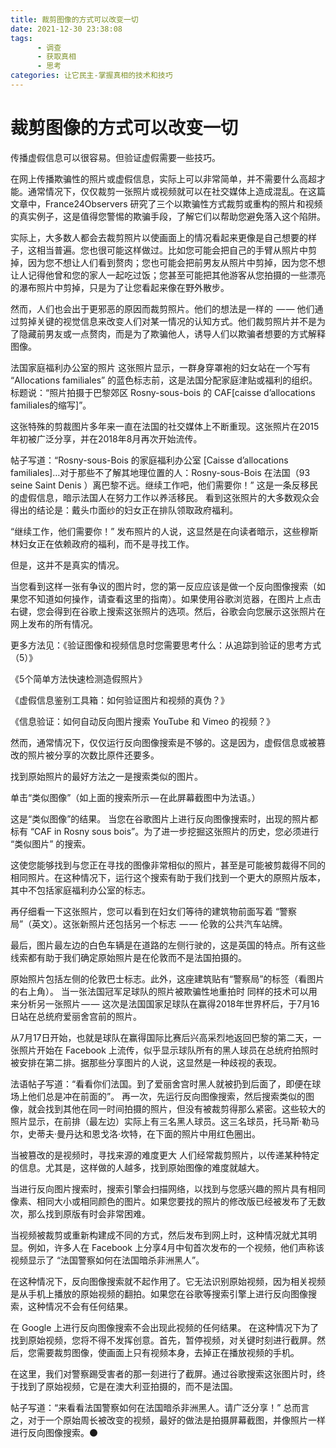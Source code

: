 ```yaml
---
title: 裁剪图像的方式可以改变一切
date: 2021-12-30 23:38:08
tags:
      - 调查
      - 获取真相
      - 思考
categories: 让它民主-掌握真相的技术和技巧
---
```

# 裁剪图像的方式可以改变一切 #
传播虚假信息可以很容易。但验证虚假需要一些技巧。



在网上传播欺骗性的照片或虚假信息，实际上可以非常简单，并不需要什么高超才能。通常情况下，仅仅裁剪一张照片或视频就可以在社交媒体上造成混乱。在这篇文章中，France24Observers 研究了三个以欺骗性方式裁剪或重构的照片和视频的真实例子，这是值得您警惕的欺骗手段，了解它们以帮助您避免落入这个陷阱。

实际上，大多数人都会去裁剪照片以使画面上的情况看起来更像是自己想要的样子，这相当普遍。您也很可能这样做过。比如您可能会把自己的手臂从照片中剪掉，因为您不想让人们看到赘肉；您也可能会把前男友从照片中剪掉，因为您不想让人记得他曾和您的家人一起吃过饭；您甚至可能把其他游客从您拍摄的一些漂亮的瀑布照片中剪掉，只是为了让您看起来像在野外散步。

然而，人们也会出于更邪恶的原因而裁剪照片。他们的想法是一样的  — — 他们通过剪掉关键的视觉信息来改变人们对某一情况的认知方式。他们裁剪照片并不是为了隐藏前男友或一点赘肉，而是为了欺骗他人，诱导人们以欺骗者想要的方式解释图像。

法国家庭福利办公室的照片
这张照片显示，一群身穿罩袍的妇女站在一个写有 “Allocations familiales” 的蓝色标志前，这是法国分配家庭津贴或福利的组织。标题说：“照片拍摄于巴黎郊区 Rosny-sous-bois 的 CAF[caisse d’allocations familiales的缩写]”。

这张特殊的剪裁图片多年来一直在法国的社交媒体上不断重现。这张照片在2015年初被广泛分享，并在2018年8月再次开始流传。


帖子写道：“Rosny-sous-Bois 的家庭福利办公室 [Caisse d’allocations familiales]…对于那些不了解其地理位置的人：Rosny-sous-Bois 在法国（93 seine Saint Denis ）离巴黎不远。继续工作吧，他们需要你！” 这是一条反移民的虚假信息，暗示法国人在努力工作以养活移民。
看到这张照片的大多数观众会得出的结论是：戴头巾面纱的妇女正在排队领取政府福利。

“继续工作，他们需要你！” 发布照片的人说，这显然是在向读者暗示，这些穆斯林妇女正在依赖政府的福利，而不是寻找工作。

但是，这并不是真实的情况。

当您看到这样一张有争议的图片时，您的第一反应应该是做一个反向图像搜索（如果您不知道如何操作，请查看这里的指南）。如果使用谷歌浏览器，在图片上点击右键，您会得到在谷歌上搜索这张照片的选项。然后，谷歌会向您展示这张照片在网上发布的所有情况。

更多方法见：《验证图像和视频信息时您需要思考什么：从追踪到验证的思考方式（5）》

《5个简单方法快速检测造假照片》

《虚假信息鉴别工具箱：如何验证图片和视频的真伪？》

《信息验证：如何自动反向图片搜索 YouTube 和 Vimeo 的视频？》

然而，通常情况下，仅仅运行反向图像搜索是不够的。这是因为，虚假信息或被篡改的照片被分享的次数比原件还要多。

找到原始照片的最好方法之一是搜索类似的图片。


单击“类似图像”（如上面的搜索所示 — 在此屏幕截图中为法语。）

这是“类似图像”的结果。
当您在谷歌图片上进行反向图像搜索时，出现的照片都标有 “CAF in Rosny sous bois”。为了进一步挖掘这张照片的历史，您必须进行 “类似图片” 的搜索。

这使您能够找到与您正在寻找的图像非常相似的照片，甚至是可能被剪裁得不同的相同照片。在这种情况下，运行这个搜索有助于我们找到一个更大的原照片版本，其中不包括家庭福利办公室的标志。

再仔细看一下这张照片，您可以看到在妇女们等待的建筑物前面写着 “警察局”（英文）。这张新照片还包括另一个标志  — — 伦敦的公共汽车站牌。

最后，图片最左边的白色车辆是在道路的左侧行驶的，这是英国的特点。所有这些线索都有助于我们确定原始照片是在伦敦而不是法国拍摄的。


原始照片包括左侧的伦敦巴士标志。此外，这座建筑贴有“警察局”的标签（看图片的右上角）。
当一张法国冠军足球队的照片被欺骗性地重拍时
同样的技术可以用来分析另一张照片 — — 这次是法国国家足球队在赢得2018年世界杯后，于7月16日站在总统府爱丽舍宫前的照片。

从7月17日开始，也就是球队在赢得国际比赛后兴高采烈地返回巴黎的第二天，一张照片开始在 Facebook 上流传，似乎显示球队所有的黑人球员在总统府拍照时被安排在第二排。据那些分享图片的人说，这显然是一种歧视的表现。


法语帖子写道：“看看你们法国。到了爱丽舍宫时黑人就被扔到后面了，即便在球场上他们总是冲在前面的”。
再一次，先运行反向图像搜索，然后搜索类似的图像，就会找到其他在同一时间拍摄的照片，但没有被裁剪得那么紧密。这些较大的照片显示，在前排（最左边）实际上有三名黑人球员。这三名球员，托马斯·勒马尔，史蒂夫·曼丹达和恩戈洛·坎特，在下面的照片中用红色圈出。


当被篡改的是视频时，寻找来源的难度更大
人们经常裁剪照片，以传递某种特定的信息。尤其是，这样做的人越多，找到原始图像的难度就越大。

当进行反向图片搜索时，搜索引擎会扫描网络，以找到与您感兴趣的照片具有相同像素、相同大小或相同颜色的图片。如果您要找的照片的修改版已经被发布了无数次，那么找到原版有时会非常困难。

当视频被裁剪或重新构建成不同的方式，然后发布到网上时，这种情况就尤其明显。例如，许多人在 Facebook 上分享4月中旬首次发布的一个视频，他们声称该视频显示了 “法国警察如何在法国暗杀非洲黑人”。

在这种情况下，反向图像搜索就不起作用了。它无法识别原始视频，因为相关视频是从手机上播放的原始视频的翻拍。如果您在谷歌等搜索引擎上进行反向图像搜索，这种情况不会有任何结果。



在 Google 上进行反向图像搜索不会出现此视频的任何结果。
在这种情况下为了找到原始视频，您将不得不发挥创意。首先，暂停视频，对关键时刻进行截屏。然后，您需要裁剪图像，使画面上只有视频本身，去掉正在播放视频的手机。

在这里，我们对警察踢受害者的那一刻进行了截屏。通过谷歌搜索这张图片时，终于找到了原始视频，它是在澳大利亚拍摄的，而不是法国。


帖子写道：“来看看法国警察如何在法国暗杀非洲黑人。请广泛分享！”
总而言之，对于一个原始周长被改变的视频，最好的做法是拍摄屏幕截图，并像照片一样进行反向图像搜索。⚫️